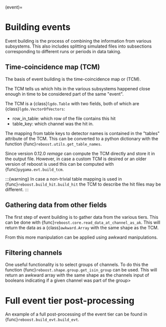 (event)=

# Building events

Event building is the process of combining the information from various subsystems.
This also includes splitting simulated files into subsections corresponding to different
runs or periods in data taking.

## Time-coincidence map (TCM)

The basis of event building is the time-coincidence map or (TCM).

The TCM tells us which hits in the various subsystems happened
close enough in time to be considered part of the same "event".

The TCM is a {class}`lgdo.Table` with two fields, both of which
are {class}`lgdo.VectorOfVectors`:

- row_in_table: which row of the file contains this hit
- table_key: which channel was the hit in.

The mapping from table keys to detector names is contained in the
"tables" attribute of the TCM. This can be converted to a python
dictionary with the function {func}`reboost.utils.get_table_names`.

Since version 0.12.0 _remage_ can compute the TCM directly and
store it in the output file. However, in case a custom TCM is desired
or an older version of reboost is used this can be computed with
{func}`pygama.evt.build_tcm`.

:::{warning}
In case a non-trivial table mapping is used in {func}`reboost.build_hit.build_hit`
the TCM to describe the hit files may be different.
:::

## Gathering data from other fields

The first step of event building is to gather data from the various tiers.
This can be done with {func}`reboost.core.read_data_at_channel_as_ak`. This will
return the data as a {class}`awkward.Array` with the same shape as the TCM.

From this more manipulation can be applied using awkward manipulations.

## Filtering channels

One useful functionality is to select groups of channels. To do this the function
{func}`reboost.shape.group.get_isin_group` can be used. This will return an awkward
array with the same shape as the channels input of booleans indicating if a given
channel was part of the group>

# Full event tier post-processing

An example of a full post-processing of the event tier can be found in {func}`reboost.build_evt.build_evt`.
